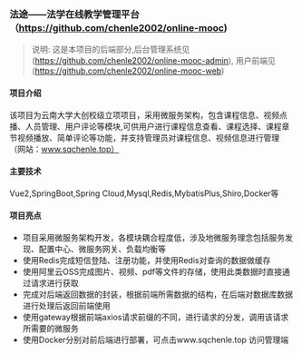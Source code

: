 ### 法途——法学在线教学管理平台（https://github.com/chenle2002/online-mooc)
> 说明: 这是本项目的后端部分,后台管理系统见(https://github.com/chenle2002/online-mooc-admin),
用户前端见(https://github.com/chenle2002/online-mooc-web)
#### 项目介绍
该项目为云南大学大创校级立项项目，采用微服务架构，包含课程信息、视频点播、人员管理、用户评论等模块,可供用户进行课程信息查看、课程选择、课程章节视频播放、简单评论等功能，并支持管理员对课程信息、视频信息进行管理
（网站：www.sqchenle.top）

#### 主要技术

Vue2,SpringBoot,Spring Cloud,Mysql,Redis,MybatisPlus,Shiro,Docker等

#### 项目亮点

* 项目采用微服务架构开发，各模块耦合程度低，涉及地微服务理念包括服务发现、配置中心、微服务网关、负载均衡等
* 使用Redis完成短信登陆、注册功能，并使用Redis对查询的数据做缓存
* 使用阿里云OSS完成图片、视频、pdf等文件的存储，使用此类数据时直接通过请求进行获取
* 完成对后端返回数据的封装，根据前端所需数据的结构，在后端对数据库数据进行处理后返回前端使用
* 使用gateway根据前端axios请求前缀的不同，进行请求的分发，调用该请求所需要的微服务
* 使用Docker分别对前后端进行部署，可点击www.sqchenle.top 访问管理端
